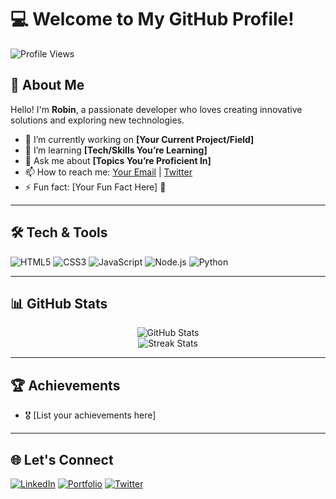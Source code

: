 # 💻 Welcome to My GitHub Profile!

![Profile Views](https://komarev.com/ghpvc/?username=Robinheqd&color=blueviolet&style=flat-square)

## 🌟 About Me
Hello! I'm **Robin**, a passionate developer who loves creating innovative solutions and exploring new technologies.

- 🔭 I’m currently working on **[Your Current Project/Field]**
- 🌱 I’m learning **[Tech/Skills You’re Learning]**
- 💬 Ask me about **[Topics You’re Proficient In]**
- 📫 How to reach me: [Your Email](mailto:your-email@example.com) | [Twitter](https://twitter.com/yourhandle)
- ⚡ Fun fact: [Your Fun Fact Here] 🚀

---

## 🛠️ Tech & Tools
![HTML5](https://img.shields.io/badge/-HTML5-E34F26?logo=html5&logoColor=white)
![CSS3](https://img.shields.io/badge/-CSS3-1572B6?logo=css3&logoColor=white)
![JavaScript](https://img.shields.io/badge/-JavaScript-F7DF1E?logo=javascript&logoColor=black)
![Node.js](https://img.shields.io/badge/-Node.js-339933?logo=node.js&logoColor=white)
![Python](https://img.shields.io/badge/-Python-3776AB?logo=python&logoColor=white)

---

## 📊 GitHub Stats
<p align="center">
  <img src="https://github-readme-stats.vercel.app/api?username=Robinheqd&show_icons=true&theme=radical" alt="GitHub Stats">
  <br>
  <img src="https://github-readme-streak-stats.herokuapp.com/?user=Robinheqd&theme=radical" alt="Streak Stats">
</p>

---

## 🏆 Achievements
- 🎖️ [List your achievements here]

---

## 🌐 Let's Connect
[![LinkedIn](https://img.shields.io/badge/-LinkedIn-0077B5?logo=linkedin&logoColor=white)](https://linkedin.com/in/yourprofile)
[![Portfolio](https://img.shields.io/badge/-Portfolio-24292E?logo=githubpages&logoColor=white)](https://yourportfolio.com)
[![Twitter](https://img.shields.io/badge/-Twitter-1DA1F2?logo=twitter&logoColor=white)](https://twitter.com/yourhandle)
